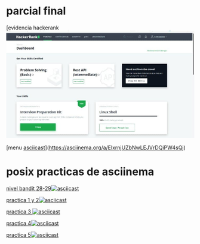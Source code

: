 # parcial final 

[evidencia hackerank ![](https://github.com/cintiayaritza/posix/blob/master/128543356_221087922719393_3945231622675476825_n.jpg)

[menu [asciicast](https://asciinema.org/a/ElxrnjUZbNwLEJVrDQiPW4sQj.png)](https://asciinema.org/a/ElxrnjUZbNwLEJVrDQiPW4sQj)






# posix practicas de asciinema 



[nivel bandit 28-29![asciicast](https://asciinema.org/a/xtZdYx2xSCsHhatkndVDjEDBv.png)](https://asciinema.org/a/xtZdYx2xSCsHhatkndVDjEDBv)


[practica 1 y 2![asciicast](https://asciinema.org/a/5DvcXJNFB29hC4CGSUEUYUGn0.png)](https://asciinema.org/a/5DvcXJNFB29hC4CGSUEUYUGn0)


[practica 3 ![asciicast](https://asciinema.org/a/sbNLMF5YyyALKiKYTtaWXnkuE.png)](https://asciinema.org/a/sbNLMF5YyyALKiKYTtaWXnkuE)


[practica 4![asciicast](https://asciinema.org/a/iAJfKgNgwfCHpwzAXLDfNA7CH.png)](https://asciinema.org/a/iAJfKgNgwfCHpwzAXLDfNA7CH)


[practica 5![asciicast](https://asciinema.org/a/5sHuyQHFIgKW0ffkjS17npvhx.png)](https://asciinema.org/a/5sHuyQHFIgKW0ffkjS17npvhx)


